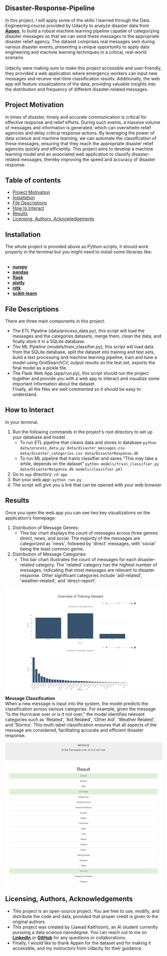 ## Disaster-Response-Pipeline
In this project, I will apply some of the skills I learned through the Data Engineering course provided by Udacity to analyze disaster data from <a href="https://www.appen.com/"><strong>Appen</strong></a>, to build a robust machine learning pipeline capable of categorizing disaster messages so that we can send these messages to the appropriate disaster relief agency. The dataset comprises real messages sent during various disaster events, presenting a unique opportunity to apply data engineering and machine learning techniques in a critical, real-world scenario. <br> <br>
Udacity were making sure to make this project accessible and user-friendly, they provided a web application where emergency workers can input new messages and receive real-time classification results. Additionally, the web app will feature visualizations of the data, providing valuable insights into the distribution and frequency of different disaster-related messages.

## Project Motivation <a name="motivation"></a>
In times of disaster, timely and accurate communication is critical for effective response and relief efforts. During such events, a massive volume of messages and information is generated, which can overwhelm relief agencies and delay critical response actions. By leveraging the power of data science and machine learning, we can automate the classification of these messages, ensuring that they reach the appropriate disaster relief agencies quickly and efficiently. This project aims to develop a machine learning model and an associated web application to classify disaster-related messages, thereby improving the speed and accuracy of disaster response.

## Table of contents
- [Project Motivation](#motivation)
- [Installation](#installation)
- [File Descriptions](#files)
- [How to Interact](#interaction)
- [Results](#results)
- [Licensing, Authors, Acknowledgements](#licensing)

## Installation <a name="installation"></a>
The whole project is provided above as Python scripts, it should work properly in the terminal but you might need to install some libraries like: <br> <br>
  - <a href="https://numpy.org/install/"><strong>numpy</strong></a> <br>
  - <a href="https://pandas.pydata.org/pandas-docs/stable/getting_started/install.html"><strong>pandas</strong></a> <br>
  - <a href="https://flask.palletsprojects.com/en/3.0.x/installation/"><strong>flask</strong></a> <br>
  - <a href="https://pypi.org/project/plotly/"><strong>plotly</strong></a> <br>
  - <a href="https://pypi.org/project/nltk/"><strong>nltk</strong></a> <br>
  - <a href="https://pypi.org/project/scikit-learn/"><strong>scikit-learn</strong></a> <br>
  
## File Descriptions <a name="files"></a>
There are three main components in this project. <br>
- The ETL Pipeline (data/process_data.py), this script will load the messages and the categories datasets, merge them, clean the data, and finally store it in a SQLite database.
- The ML Pipeline (models/train_classifier.py), this script will load data from the SQLite database, split the dataset into training and test sets, build a text processing and machine learning pipeline, train and tune a model using GridSearchCV, output results on the test set, exports the final model as a pickle file.
- The Flask Web App (app/run.py), this script should run the project together and provide you with a web app to interact and visualize some important information about the dataset. <br>
Finally, all the files are well commented so it should be easy to understand. 

## How to Interact <a name="interaction"></a>
In your terminal. <br>
1. Run the following commands in the project's root directory to set up your database and model.
   - To run ETL pipeline that cleans data and stores in database
        `python data/process_data.py data/disaster_messages.csv data/disaster_categories.csv data/DisasterResponse.db`
   - To run ML pipeline that trains classifier and saves "This may take a while, depends on the dataset"
        `python models/train_classifier.py data/DisasterResponse.db models/classifier.pkl`
2. Go to `app` directory: `cd app`
3. Run your web app: `python run.py`
4. The script will give you a link that can be opened with your web browser

## Results <a name="results"></a>
Once you open the web app you can see two key visualizations on the application's homepage:
1. Distribution of Message Genres:
   - This bar chart displays the count of messages across three genres: direct, news, and social. The majority of the messages are categorized as 'news', followed by 'direct' messages, with 'social' being the least common genre.
2. Distribution of Message Categories:
   - This bar chart illustrates the count of messages for each disaster-related category. The 'related' category has the highest number of messages, indicating that most messages are relevant to disaster response. Other significant categories include 'aid-related', 'weather-related', and 'direct-report'.

![](images/Distributions.png)

**Message Classification** <br>
When a new message is input into the system, the model predicts the classification across various categories. For example, given the message "Is the Hurricane over or is it not over," the model identifies relevant categories such as 'Related', 'Aid Related', 'Other Aid', 'Weather Related', and 'Storms'. This multi-label classification ensures that all aspects of the message are considered, facilitating accurate and efficient disaster response.

![](images/Results.png)

## Licensing, Authors, Acknowledgements <a name="licensing"></a>
- This project is an open-source project. You are free to use, modify, and distribute the code and data, provided that proper credit is given to the original authors. <br>
- This project was created by (Jawad Kalthoom), an AI student currently pursuing a data science nanodegree. You can reach out to me on <a href="https://www.linkedin.com/in/jawad-kalthoom/"><strong>LinkedIn</strong></a> or <a href="https://github.com/JKalthoom"><strong>GitHub</strong></a> for any questions or collaborations. <br>
- Finally, I would like to thank Appen for the dataset and for making it accessible, and my instructors from Udacity for their guidance.
